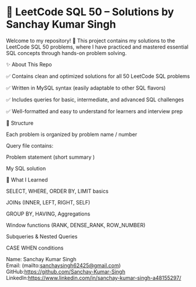 <h1>📘 LeetCode SQL 50 – Solutions by Sanchay Kumar Singh
</h1>
Welcome to my repository! 🚀
This project contains my solutions to the LeetCode SQL 50 problems, where I have practiced and mastered essential SQL concepts through hands-on problem solving.

✨ About This Repo

✅ Contains clean and optimized solutions for all 50 LeetCode SQL problems

✅ Written in MySQL syntax (easily adaptable to other SQL flavors)

✅ Includes queries for basic, intermediate, and advanced SQL challenges

✅ Well-formatted and easy to understand for learners and interview prep

📂 Structure

Each problem is organized by problem name / number

Query file contains:

Problem statement (short summary )

My SQL solution

🎯 What I Learned

SELECT, WHERE, ORDER BY, LIMIT basics

JOINs (INNER, LEFT, RIGHT, SELF)

GROUP BY, HAVING, Aggregations

Window functions (RANK, DENSE_RANK, ROW_NUMBER)

Subqueries & Nested Queries

CASE WHEN conditions

Name: Sanchay Kumar Singh <br/>
Email: (mailto:sanchaysingh62425@gmail.com)<br/>
GitHub:https://github.com/Sanchay-Kumar-Singh<br/>
LinkedIn:https://www.linkedin.com/in/sanchay-kumar-singh-a48155297/
